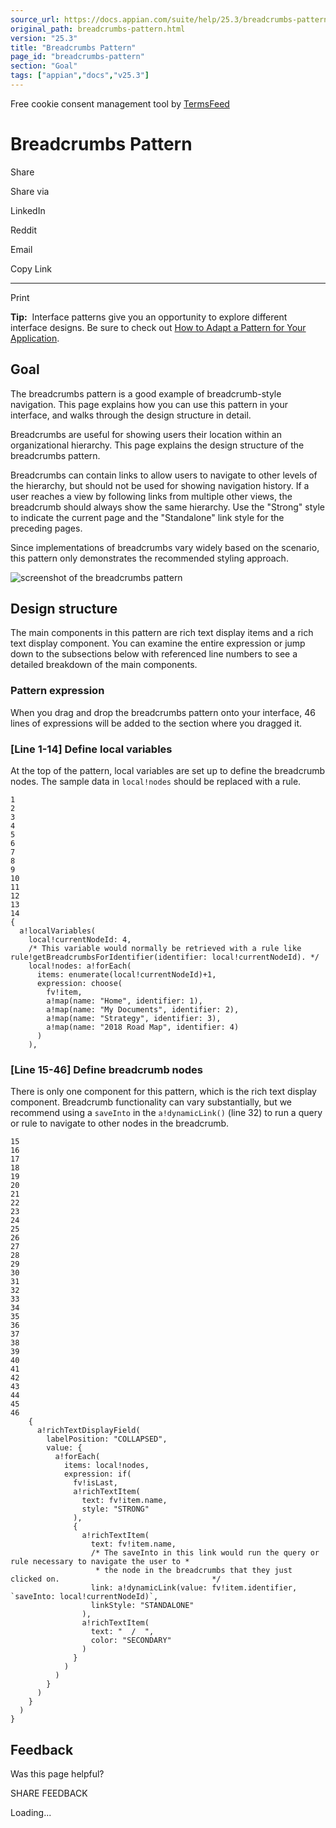 ```yaml
---
source_url: https://docs.appian.com/suite/help/25.3/breadcrumbs-pattern.html
original_path: breadcrumbs-pattern.html
version: "25.3"
title: "Breadcrumbs Pattern"
page_id: "breadcrumbs-pattern"
section: "Goal"
tags: ["appian","docs","v25.3"]
---
```



Free cookie consent management tool by [TermsFeed](https://www.termsfeed.com/)

# Breadcrumbs Pattern

Share

Share via

LinkedIn

Reddit

Email

Copy Link

* * *

Print

**Tip:**  Interface patterns give you an opportunity to explore different interface designs. Be sure to check out [How to Adapt a Pattern for Your Application](Adapt_a_SAIL_Recipe_to_Work_with_My_Applications.html).

## Goal

The breadcrumbs pattern is a good example of breadcrumb-style navigation. This page explains how you can use this pattern in your interface, and walks through the design structure in detail.

Breadcrumbs are useful for showing users their location within an organizational hierarchy. This page explains the design structure of the breadcrumbs pattern.

Breadcrumbs can contain links to allow users to navigate to other levels of the hierarchy, but should not be used for showing navigation history. If a user reaches a view by following links from multiple other views, the breadcrumb should always show the same hierarchy. Use the "Strong" style to indicate the current page and the "Standalone" link style for the preceding pages.

Since implementations of breadcrumbs vary widely based on the scenario, this pattern only demonstrates the recommended styling approach.

![screenshot of the breadcrumbs pattern](images/patterns/breadcrumbs_pattern.png)

## Design structure

The main components in this pattern are rich text display items and a rich text display component. You can examine the entire expression or jump down to the subsections below with referenced line numbers to see a detailed breakdown of the main components.

### Pattern expression

When you drag and drop the breadcrumbs pattern onto your interface, 46 lines of expressions will be added to the section where you dragged it.

### \[Line 1-14\] Define local variables

At the top of the pattern, local variables are set up to define the breadcrumb nodes. The sample data in `local!nodes` should be replaced with a rule.

```sail
1
2
3
4
5
6
7
8
9
10
11
12
13
14
{
  a!localVariables(
    local!currentNodeId: 4,
    /* This variable would normally be retrieved with a rule like rule!getBreadcrumbsForIdentifier(identifier: local!currentNodeId). */
    local!nodes: a!forEach(
      items: enumerate(local!currentNodeId)+1,
      expression: choose(
        fv!item,
        a!map(name: "Home", identifier: 1),
        a!map(name: "My Documents", identifier: 2),
        a!map(name: "Strategy", identifier: 3),
        a!map(name: "2018 Road Map", identifier: 4)
      )
    ),
```

### \[Line 15-46\] Define breadcrumb nodes

There is only one component for this pattern, which is the rich text display component. Breadcrumb functionality can vary substantially, but we recommend using a `saveInto` in the `a!dynamicLink()` (line 32) to run a query or rule to navigate to other nodes in the breadcrumb.

```sail
15
16
17
18
19
20
21
22
23
24
25
26
27
28
29
30
31
32
33
34
35
36
37
38
39
40
41
42
43
44
45
46
    {
      a!richTextDisplayField(
        labelPosition: "COLLAPSED",
        value: {
          a!forEach(
            items: local!nodes,
            expression: if(
              fv!isLast,
              a!richTextItem(
                text: fv!item.name,
                style: "STRONG"
              ),
              {
                a!richTextItem(
                  text: fv!item.name,
                  /* The saveInto in this link would run the query or rule necessary to navigate the user to *
                   * the node in the breadcrumbs that they just clicked on.                                  */
                  link: a!dynamicLink(value: fv!item.identifier, `saveInto: local!currentNodeId)`,
                  linkStyle: "STANDALONE"
                ),
                a!richTextItem(
                  text: "  /  ",
                  color: "SECONDARY"
                )
              }
            )
          )
        }
      )
    }
  )
}
```

## Feedback

Was this page helpful?

SHARE FEEDBACK

Loading...